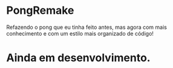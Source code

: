 # PongRemake
Refazendo o pong que eu tinha feito antes, mas agora com mais conhecimento e com um estilo mais organizado de código!
# Ainda em desenvolvimento.
